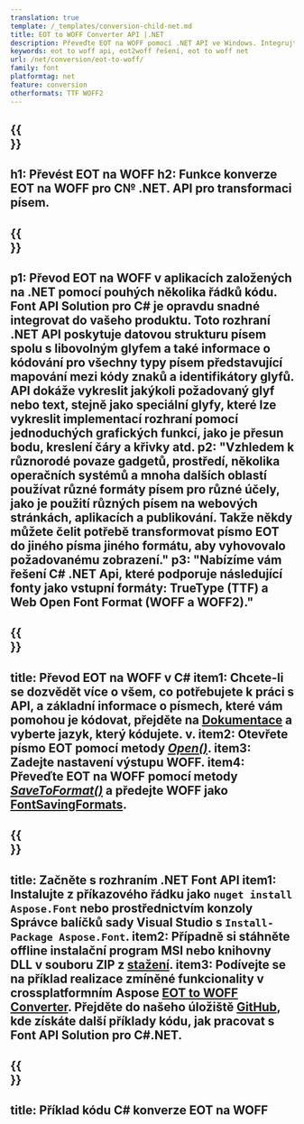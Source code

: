 ```yaml
---
translation: true
template: /_templates/conversion-child-net.md
title: EOT to WOFF Converter API |.NET
description: Převeďte EOT na WOFF pomocí .NET API ve Windows. Integrujte tuto nativní funkci převodu písem EOT na WOFF do svého vlastního řešení.
keywords: eot to woff api, eot2woff řešení, eot to woff net
url: /net/conversion/eot-to-woff/
family: font
platformtag: net
feature: conversion
otherformats: TTF WOFF2
---
```


{{<section banner>}}
---
h1: Převést EOT na WOFF
h2: Funkce konverze EOT na WOFF pro C№ .NET. API pro transformaci písem.
---

{{<section overview>}}
---
p1: Převod EOT na WOFF v aplikacích založených na .NET pomocí pouhých několika řádků kódu. Font API Solution pro С# je opravdu snadné integrovat do vašeho produktu. Toto rozhraní .NET API poskytuje datovou strukturu písem spolu s libovolným glyfem a také informace o kódování pro všechny typy písem představující mapování mezi kódy znaků a identifikátory glyfů. API dokáže vykreslit jakýkoli požadovaný glyf nebo text, stejně jako speciální glyfy, které lze vykreslit implementací rozhraní pomocí jednoduchých grafických funkcí, jako je přesun bodu, kreslení čáry a křivky atd.
p2: "Vzhledem k různorodé povaze gadgetů, prostředí, několika operačních systémů a mnoha dalších oblastí používat různé formáty písem pro různé účely, jako je použití různých písem na webových stránkách, aplikacích a publikování. Takže někdy můžete čelit potřebě transformovat písmo EOT do jiného písma jiného formátu, aby vyhovovalo požadovanému zobrazení."
p3: "Nabízíme vám řešení С# .NET Api, které podporuje následující fonty jako vstupní formáty: TrueType (TTF) a Web Open Font Format (WOFF a WOFF2)."
---

{{<section feature1>}}
---
title: Převod EOT na WOFF v C#
item1: Chcete-li se dozvědět více o všem, co potřebujete k práci s API, a základní informace o písmech, které vám pomohou je kódovat, přejděte na [Dokumentace](https://docs.aspose.com/font/) a vyberte jazyk, který kódujete. v.
item2: Otevřete písmo EOT pomocí metody [*Open()*](https://reference.aspose.com/font/net/aspose.font/font/open/).
item3: Zadejte nastavení výstupu WOFF.
item4: Převeďte EOT na WOFF pomocí metody [*SaveToFormat()*](https://reference.aspose.com/font/net/aspose.font/font/savetoformat/) a předejte WOFF jako [FontSavingFormats](https://reference.aspose.com/font/net/aspose.font/fontsavingformats/).
---

{{<section feature2>}}
---
title: Začněte s rozhraním .NET Font API
item1: Instalujte z příkazového řádku jako ```nuget install Aspose.Font``` nebo prostřednictvím konzoly Správce balíčků sady Visual Studio s ```Install-Package Aspose.Font```.
item2: Případně si stáhněte offline instalační program MSI nebo knihovny DLL v souboru ZIP z [stažení](https://releases.aspose.com/font/net/).
item3: Podívejte se na příklad realizace zmíněné funkcionality v crossplatformním Aspose [EOT to WOFF Converter](https://products.aspose.app/font/conversion/eot-to-woff). Přejděte do našeho úložiště [GitHub](https://github.com/aspose-font/Aspose.Font-Documentation/tree/master/net-examples), kde získáte další příklady kódu, jak pracovat s Font API Solution pro C#.NET.
---

{{<section codeexample>}}
---
title: Příklad kódu C# konverze EOT na WOFF
---